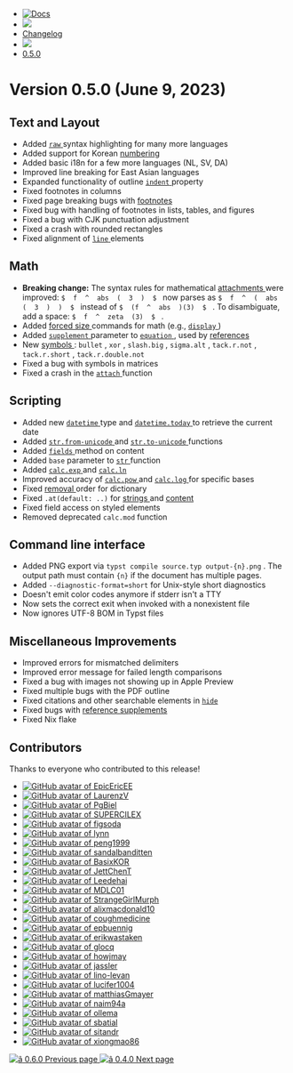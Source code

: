   * [ ![Docs](/assets/icons/16-docs-dark.svg) ](/docs)
  * ![](/assets/icons/16-arrow-right.svg)
  * [ Changelog ](/docs/changelog/)
  * ![](/assets/icons/16-arrow-right.svg)
  * [ 0.5.0 ](/docs/changelog/0.5.0/)

#  Version 0.5.0 (June 9, 2023)

##  Text and Layout

  * Added [ ` raw ` ](/docs/reference/text/raw/ "`raw`") syntax highlighting for many more languages 
  * Added support for Korean [ numbering ](/docs/reference/model/numbering/ "numbering")
  * Added basic i18n for a few more languages (NL, SV, DA) 
  * Improved line breaking for East Asian languages 
  * Expanded functionality of outline [ ` indent ` ](/docs/reference/model/outline/#parameters-indent) property 
  * Fixed footnotes in columns 
  * Fixed page breaking bugs with [ footnotes ](/docs/reference/model/footnote/)
  * Fixed bug with handling of footnotes in lists, tables, and figures 
  * Fixed a bug with CJK punctuation adjustment 
  * Fixed a crash with rounded rectangles 
  * Fixed alignment of [ ` line ` ](/docs/reference/visualize/line/ "`line`") elements 

##  Math

  * **Breaking change:** The syntax rules for mathematical [ attachments ](/docs/reference/math/attach/#functions-attach) were improved: ` $  f  ^  abs  (  3  )  $  ` now parses as ` $  f  ^  (  abs  (  3  )  )  $  ` instead of ` $  (f  ^  abs  )(3)  $  ` . To disambiguate, add a space: ` $  f  ^  zeta  (3)  $  ` . 
  * Added [ forced size ](/docs/reference/math/sizes/) commands for math (e.g., [ ` display ` ](/docs/reference/math/sizes/#functions-display) ) 
  * Added [ ` supplement ` ](/docs/reference/math/equation/#parameters-supplement) parameter to [ ` equation ` ](/docs/reference/math/equation/) , used by [ references ](/docs/reference/model/ref/)
  * New [ symbols ](/docs/reference/symbols/sym/) : ` bullet ` , ` xor ` , ` slash.big ` , ` sigma.alt ` , ` tack.r.not ` , ` tack.r.short ` , ` tack.r.double.not `
  * Fixed a bug with symbols in matrices 
  * Fixed a crash in the [ ` attach ` ](/docs/reference/math/attach/#functions-attach) function 

##  Scripting

  * Added new [ ` datetime ` ](/docs/reference/foundations/datetime/ "`datetime`") type and [ ` datetime.today ` ](/docs/reference/foundations/datetime/#definitions-today) to retrieve the current date 
  * Added [ ` str.from-unicode ` ](/docs/reference/foundations/str/#definitions-from-unicode) and [ ` str.to-unicode ` ](/docs/reference/foundations/str/#definitions-to-unicode) functions 
  * Added [ ` fields ` ](/docs/reference/foundations/content/#definitions-fields) method on content 
  * Added ` base ` parameter to [ ` str ` ](/docs/reference/foundations/str/ "`str`") function 
  * Added [ ` calc.exp ` ](/docs/reference/foundations/calc/#functions-exp) and [ ` calc.ln ` ](/docs/reference/foundations/calc/#functions-ln)
  * Improved accuracy of [ ` calc.pow ` ](/docs/reference/foundations/calc/#functions-pow) and [ ` calc.log ` ](/docs/reference/foundations/calc/#functions-log) for specific bases 
  * Fixed [ removal ](/docs/reference/foundations/dictionary/#definitions-remove) order for dictionary 
  * Fixed ` .at(default: ..) ` for [ strings ](/docs/reference/foundations/str/#definitions-at) and [ content ](/docs/reference/foundations/content/#definitions-at)
  * Fixed field access on styled elements 
  * Removed deprecated ` calc.mod ` function 

##  Command line interface

  * Added PNG export via ` typst compile source.typ output-{n}.png ` . The output path must contain ` {n} ` if the document has multiple pages. 
  * Added ` --diagnostic-format=short ` for Unix-style short diagnostics 
  * Doesn't emit color codes anymore if stderr isn't a TTY 
  * Now sets the correct exit when invoked with a nonexistent file 
  * Now ignores UTF-8 BOM in Typst files 

##  Miscellaneous Improvements

  * Improved errors for mismatched delimiters 
  * Improved error message for failed length comparisons 
  * Fixed a bug with images not showing up in Apple Preview 
  * Fixed multiple bugs with the PDF outline 
  * Fixed citations and other searchable elements in [ ` hide ` ](/docs/reference/layout/hide/ "`hide`")
  * Fixed bugs with [ reference supplements ](/docs/reference/model/ref/#parameters-supplement)
  * Fixed Nix flake 

##  Contributors

Thanks to everyone who contributed to this release!

  * [ ![GitHub avatar of EpicEricEE](https://avatars.githubusercontent.com/u/7191192?s=64&v=4) ](https://github.com/EpicEricEE)
  * [ ![GitHub avatar of LaurenzV](https://avatars.githubusercontent.com/u/47084093?s=64&v=4) ](https://github.com/LaurenzV)
  * [ ![GitHub avatar of PgBiel](https://avatars.githubusercontent.com/u/9021226?s=64&v=4) ](https://github.com/PgBiel)
  * [ ![GitHub avatar of SUPERCILEX](https://avatars.githubusercontent.com/u/9490724?s=64&v=4) ](https://github.com/SUPERCILEX)
  * [ ![GitHub avatar of figsoda](https://avatars.githubusercontent.com/u/40620903?s=64&v=4) ](https://github.com/figsoda)
  * [ ![GitHub avatar of lynn](https://avatars.githubusercontent.com/u/16232127?s=64&v=4) ](https://github.com/lynn)
  * [ ![GitHub avatar of peng1999](https://avatars.githubusercontent.com/u/12483662?s=64&v=4) ](https://github.com/peng1999)
  * [ ![GitHub avatar of sandalbanditten](https://avatars.githubusercontent.com/u/45170745?s=64&v=4) ](https://github.com/sandalbanditten)
  * [ ![GitHub avatar of BasixKOR](https://avatars.githubusercontent.com/u/7413880?s=64&v=4) ](https://github.com/BasixKOR)
  * [ ![GitHub avatar of JettChenT](https://avatars.githubusercontent.com/u/45888395?s=64&v=4) ](https://github.com/JettChenT)
  * [ ![GitHub avatar of Leedehai](https://avatars.githubusercontent.com/u/18319900?s=64&v=4) ](https://github.com/Leedehai)
  * [ ![GitHub avatar of MDLC01](https://avatars.githubusercontent.com/u/57839069?s=64&v=4) ](https://github.com/MDLC01)
  * [ ![GitHub avatar of StrangeGirlMurph](https://avatars.githubusercontent.com/u/62220780?s=64&v=4) ](https://github.com/StrangeGirlMurph)
  * [ ![GitHub avatar of alixmacdonald10](https://avatars.githubusercontent.com/u/52908801?s=64&v=4) ](https://github.com/alixmacdonald10)
  * [ ![GitHub avatar of coughmedicine](https://avatars.githubusercontent.com/u/72562074?s=64&v=4) ](https://github.com/coughmedicine)
  * [ ![GitHub avatar of epbuennig](https://avatars.githubusercontent.com/u/103939966?s=64&v=4) ](https://github.com/epbuennig)
  * [ ![GitHub avatar of erikwastaken](https://avatars.githubusercontent.com/u/46598911?s=64&v=4) ](https://github.com/erikwastaken)
  * [ ![GitHub avatar of glocq](https://avatars.githubusercontent.com/u/16959183?s=64&v=4) ](https://github.com/glocq)
  * [ ![GitHub avatar of howjmay](https://avatars.githubusercontent.com/u/13924801?s=64&v=4) ](https://github.com/howjmay)
  * [ ![GitHub avatar of jassler](https://avatars.githubusercontent.com/u/24298790?s=64&v=4) ](https://github.com/jassler)
  * [ ![GitHub avatar of lino-levan](https://avatars.githubusercontent.com/u/11367844?s=64&v=4) ](https://github.com/lino-levan)
  * [ ![GitHub avatar of lucifer1004](https://avatars.githubusercontent.com/u/13583761?s=64&v=4) ](https://github.com/lucifer1004)
  * [ ![GitHub avatar of matthiasGmayer](https://avatars.githubusercontent.com/u/28257008?s=64&v=4) ](https://github.com/matthiasGmayer)
  * [ ![GitHub avatar of naim94a](https://avatars.githubusercontent.com/u/227396?s=64&v=4) ](https://github.com/naim94a)
  * [ ![GitHub avatar of ollema](https://avatars.githubusercontent.com/u/31876997?s=64&v=4) ](https://github.com/ollema)
  * [ ![GitHub avatar of sbatial](https://avatars.githubusercontent.com/u/46973479?s=64&v=4) ](https://github.com/sbatial)
  * [ ![GitHub avatar of sitandr](https://avatars.githubusercontent.com/u/60141933?s=64&v=4) ](https://github.com/sitandr)
  * [ ![GitHub avatar of xiongmao86](https://avatars.githubusercontent.com/u/1770218?s=64&v=4) ](https://github.com/xiongmao86)

[ ![â](/assets/icons/16-arrow-right.svg) 0.6.0  Previous page
](/docs/changelog/0.6.0/) [ ![â](/assets/icons/16-arrow-right.svg) 0.4.0
Next page  ](/docs/changelog/0.4.0/)

